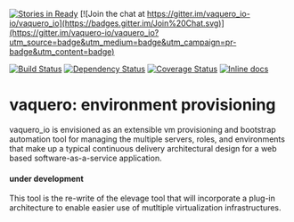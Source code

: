 [![Stories in Ready](https://badge.waffle.io/vaquero-io/vaquero_io.svg?label=ready&title=Ready)](http://waffle.io/vaquero-io/vaquero_io)
[![Join the chat at https://gitter.im/vaquero_io-io/vaquero_io](https://badges.gitter.im/Join%20Chat.svg)](https://gitter.im/vaquero-io/vaquero_io?utm_source=badge&utm_medium=badge&utm_campaign=pr-badge&utm_content=badge)

[![Build Status](https://travis-ci.org/vaquero-io/vaquero_io.svg?branch=master)][travis]
[![Dependency Status](https://gemnasium.com/vaquero-io/vaquero_io.png?travis)][gemnasium]
[![Coverage Status](https://coveralls.io/repos/vaquero-io/vaquero_io/badge.png?branch=master)][coveralls]
[![Inline docs](http://inch-ci.org/github/vaquero-io/vaquero_io.png?branch=master)][inch]

[travis]: http://travis-ci.org/vaquero-io/vaquero_io
[gemnasium]: https://gemnasium.com/vaquero-io/vaquero_io
[coveralls]: https://coveralls.io/r/vaquero-io/vaquero_io
[inch]: http://inch-ci.org/github/vaquero-io/vaquero_io

# vaquero: environment provisioning

vaquero_io is envisioned as an extensible vm provisioning and bootstrap automation tool for managing the multiple servers, roles, and environments that make up a typical continuous delivery architectural design for a web based software-as-a-service application.

#### under development
This tool is the re-write of the elevage tool that will incorporate a plug-in architecture to enable easier use of mutltiple virtualization infrastructures.
